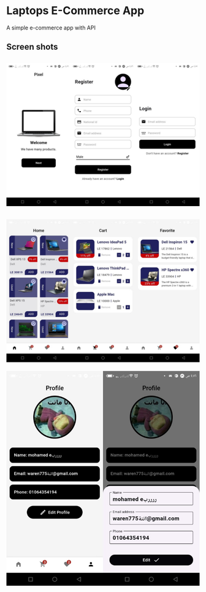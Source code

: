 # Laptops E-Commerce App
A simple e-commerce app with API

## Screen shots
![Alt text](screenshots/1.jpg)
------------------
![Alt text](screenshots/2.jpg)
------------------
![Alt text](screenshots/3.jpg)
